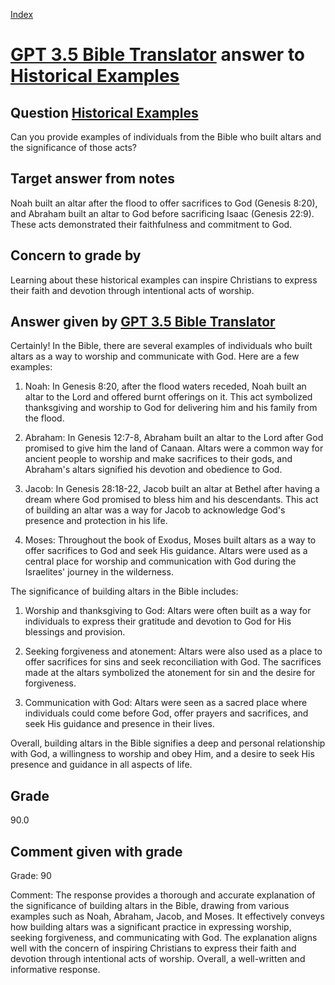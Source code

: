 
[Index](../../index.md)
# [GPT 3.5 Bible Translator](../../answering_models/GPT_3.5_Bible_Translator.md) answer to [Historical Examples](../../questions/Historical_Examples.md)

## Question [Historical Examples](../../questions/Historical_Examples.md)
Can you provide examples of individuals from the Bible who built altars and the significance of those acts?

## Target answer from notes
Noah built an altar after the flood to offer sacrifices to God (Genesis 8:20), and Abraham built an altar to God before sacrificing Isaac (Genesis 22:9). These acts demonstrated their faithfulness and commitment to God.

## Concern to grade by
Learning about these historical examples can inspire Christians to express their faith and devotion through intentional acts of worship.

## Answer given by [GPT 3.5 Bible Translator](../../answering_models/GPT_3.5_Bible_Translator.md)
Certainly! In the Bible, there are several examples of individuals who built altars as a way to worship and communicate with God. Here are a few examples:

1. Noah: In Genesis 8:20, after the flood waters receded, Noah built an altar to the Lord and offered burnt offerings on it. This act symbolized thanksgiving and worship to God for delivering him and his family from the flood.

2. Abraham: In Genesis 12:7-8, Abraham built an altar to the Lord after God promised to give him the land of Canaan. Altars were a common way for ancient people to worship and make sacrifices to their gods, and Abraham's altars signified his devotion and obedience to God.

3. Jacob: In Genesis 28:18-22, Jacob built an altar at Bethel after having a dream where God promised to bless him and his descendants. This act of building an altar was a way for Jacob to acknowledge God's presence and protection in his life.

4. Moses: Throughout the book of Exodus, Moses built altars as a way to offer sacrifices to God and seek His guidance. Altars were used as a central place for worship and communication with God during the Israelites' journey in the wilderness.

The significance of building altars in the Bible includes:

1. Worship and thanksgiving to God: Altars were often built as a way for individuals to express their gratitude and devotion to God for His blessings and provision.

2. Seeking forgiveness and atonement: Altars were also used as a place to offer sacrifices for sins and seek reconciliation with God. The sacrifices made at the altars symbolized the atonement for sin and the desire for forgiveness.

3. Communication with God: Altars were seen as a sacred place where individuals could come before God, offer prayers and sacrifices, and seek His guidance and presence in their lives.

Overall, building altars in the Bible signifies a deep and personal relationship with God, a willingness to worship and obey Him, and a desire to seek His presence and guidance in all aspects of life.

## Grade
90.0

## Comment given with grade
Grade: 90

Comment: The response provides a thorough and accurate explanation of the significance of building altars in the Bible, drawing from various examples such as Noah, Abraham, Jacob, and Moses. It effectively conveys how building altars was a significant practice in expressing worship, seeking forgiveness, and communicating with God. The explanation aligns well with the concern of inspiring Christians to express their faith and devotion through intentional acts of worship. Overall, a well-written and informative response.
